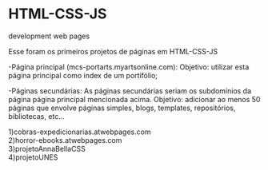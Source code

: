 # HTML-CSS-JS
development web pages


Esse foram os primeiros projetos de páginas em HTML-CSS-JS

-Página principal (mcs-portarts.myartsonline.com):
  Objetivo: utilizar esta página principal como index de um portifólio;

-Páginas secundárias:
  As páginas secundárias seriam os subdomínios da página página principal mencionada acima.
  Objetivo: adicionar ao menos 50 páginas que envolve páginas simples, blogs, templates, repositórios, bibliotecas, etc...<br>

1)cobras-expedicionarias.atwebpages.com<br>
2)horror-ebooks.atwebpages.com<br>
3)projetoAnnaBellaCSS<br>
4)projetoUNES
